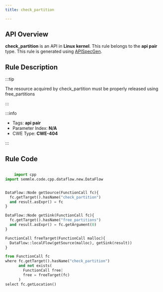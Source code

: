 ```yaml
---
title: check_partition

---
```



## API Overview
**check_partition** is an API in **Linux kernel**. This rule belongs to the **api pair** type. This rule is generated using [APISpecGen](../../tools/APISpecGen).
## Rule Description

:::tip

The resource acquired by check_partition must be properly released using free_partitions

:::

:::info

- Tags: **api pair**
- Parameter Index: **N/A**
- CWE Type: **CWE-404**

:::

## Rule Code
```python

    import cpp
import semmle.code.cpp.dataflow.new.DataFlow


DataFlow::Node getSource(FunctionCall fc){
  fc.getTarget().hasName("check_partition")
  and result.asExpr() = fc
}

DataFlow::Node getSink(FunctionCall fc){
  fc.getTarget().hasName("free_partitions")
  and result.asExpr() = fc.getArgument(0)
}

FunctionCall freeTarget(FunctionCall malloc){
  DataFlow::localFlow(getSource(malloc), getSink(result))
}

from FunctionCall fc
where fc.getTarget().hasName("check_partition")
      and not exists(
        FunctionCall free| 
        free = freeTarget(fc)
      )
select fc.getLocation()

    
```